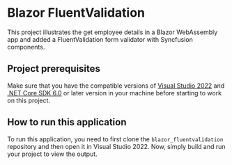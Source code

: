 # Blazor FluentValidation
This project illustrates the get employee details in a Blazor WebAssembly app and added a FluentValidation form validator with Syncfusion components.

## Project prerequisites
Make sure that you have the compatible versions of [Visual Studio 2022]( https://visualstudio.microsoft.com/downloads?utm_source=github&utm_medium=listing&utm_campaign=blazor-file-upload-github-samples) and [.NET Core SDK 6.0](https://dotnet.microsoft.com/en-us/download/dotnet/6.0) or later version in your machine before starting to work on this project.

## How to run this application
To run this application, you need to first clone the `blazor_fluentvalidation` repository and then open it in Visual Studio 2022. Now, simply build and run your project to view the output.
